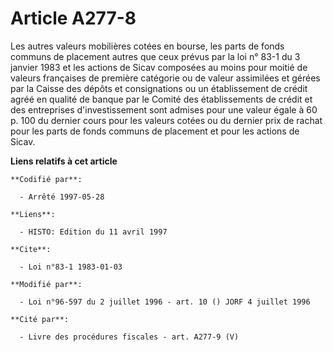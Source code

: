 # Article A277-8

Les autres valeurs mobilières cotées en bourse, les parts de fonds communs de placement autres que ceux prévus par la loi n°
83-1 du 3 janvier 1983 et les actions de Sicav composées au moins pour moitié de valeurs françaises de première catégorie ou
de valeur assimilées et gérées par la Caisse des dépôts et consignations ou un établissement de crédit agréé en qualité de
banque par le Comité des établissements de crédit et des entreprises d'investissement sont admises pour une valeur égale à 60
p. 100 du dernier cours pour les valeurs cotées ou du dernier prix de rachat pour les parts de fonds communs de placement et
pour les actions de Sicav.

**Liens relatifs à cet article**

	**Codifié par**:

	  - Arrêté 1997-05-28

	**Liens**:

	  - HISTO: Edition du 11 avril 1997

	**Cite**:

	  - Loi n°83-1 1983-01-03

	**Modifié par**:

	  - Loi n°96-597 du 2 juillet 1996 - art. 10 () JORF 4 juillet 1996

	**Cité par**:

	  - Livre des procédures fiscales - art. A277-9 (V)

